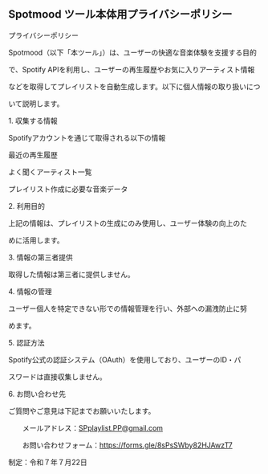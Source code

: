 ## **Spotmood ツール本体用プライバシーポリシー**



プライバシーポリシー



Spotmood（以下「本ツール」）は、ユーザーの快適な音楽体験を支援する目的

で、Spotify APIを利用し、ユーザーの再生履歴やお気に入りアーティスト情報

などを取得してプレイリストを自動生成します。以下に個人情報の取り扱いにつ

いて説明します。





1\. 収集する情報



Spotifyアカウントを通じて取得される以下の情報



最近の再生履歴



よく聞くアーティスト一覧



プレイリスト作成に必要な音楽データ





2\. 利用目的



上記の情報は、プレイリストの生成にのみ使用し、ユーザー体験の向上のた

めに活用します。





3\. 情報の第三者提供



取得した情報は第三者に提供しません。





4\. 情報の管理



ユーザー個人を特定できない形での情報管理を行い、外部への漏洩防止に努

めます。





5\. 認証方法



Spotify公式の認証システム（OAuth）を使用しており、ユーザーのID・パ

スワードは直接収集しません。





6\. お問い合わせ先



ご質問やご意見は下記までお願いいたします。



　　メールアドレス：SPplaylist.PP@gmail.com



　　お問い合わせフォーム：https://forms.gle/8sPsSWby82HJAwzT7







制定：令和７年７月22日

